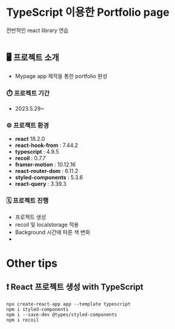 # TypeScript 이용한 Portfolio page

전반적인 react library 연습
<br><br>

## 🖥️ 프로젝트 소개

- Mypage app 제작을 통한 portfolio 완성

### ⏱️ 프로젝트 기간

- 2023.5.29~

### ⚙️ 프로젝트 환경

- **react** 18.2.0
- **react-hook-from** : 7.44.2
- **typescript** : 4.9.5
- **recoil** : 0.7.7
- **framer-motion** : 10.12.16
- **react-router-dom** : 6.11.2
- **styled-components** : 5.3.6
- **react-query** : 3.39.3

### 🗓️ 프로젝트 진행

- 프로젝트 생성
- recoil 및 localstorage 적용
- Background 시간에 따른 색 변화
-

# Other tips

## ❗️ React 프로젝트 생성 with TypeScript

    npx create-react-app app --template typescript
    npm i styled-components
    npm i --save-dev @types/styled-components
    npm i recoil
